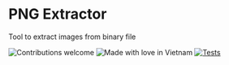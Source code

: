 # PNG Extractor
Tool to extract images from binary file

![Contributions welcome](https://img.shields.io/badge/contributions-welcome-brightgreen.svg?style=flat)
![Made with love in Vietnam](https://madewithlove.now.sh/vn?heart=true)
[![Tests](https://github.com/gingteam/png-extractor/actions/workflows/php.yml/badge.svg)](https://github.com/gingteam/png-extractor/actions/workflows/php.yml)
